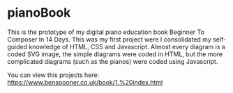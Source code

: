 # pianoBook

This is the prototype of my digital piano education book Beginner To Composer In 14 Days.
This was my first project were I consolidated my self-guided knowledge of HTML, CSS and Javascript. Almost every diagram is a coded SVG image, 
the simple diagrams were coded in HTML, but the more complicated diagrams (such as the pianos) were coded using Javascript.

You can view this projects here:
https://www.benspooner.co.uk/book/1.%20index.html
